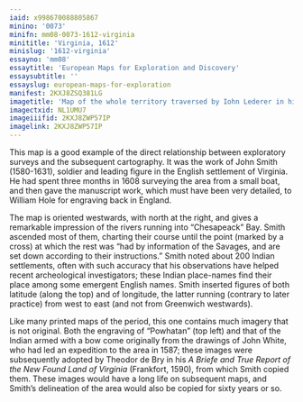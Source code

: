```yaml
---
iaid: x998670088805867
minino: '0073'
minifn: mm08-0073-1612-virginia
minititle: 'Virginia, 1612'
minislug: '1612-virginia'
essayno: 'mm08'
essaytitle: 'European Maps for Exploration and Discovery'
essaysubtitle: ''
essayslug: european-maps-for-exploration
manifest: 2KXJ8ZSQ381LG
imagetitle: 'Map of the whole territory traversed by Iohn Lederer in his three marches'
imagectxid: NL1UMU7
imageiiifid: 2KXJ8ZWP57IP
imagelink: 2KXJ8ZWP57IP
---
```

This map is a good example of the direct relationship between exploratory surveys and the subsequent cartography. It was the work of John Smith (1580-1631), soldier and leading figure in the English settlement of Virginia. He had spent three months in 1608 surveying the area from a small boat, and then gave the manuscript work, which must have been very detailed, to William Hole for engraving back in England. 

The map is oriented westwards, with north at the right, and gives a remarkable impression of the rivers running into “Chesapeack” Bay. Smith ascended most of them, charting their course until the point (marked by a cross) at which the rest was “had by information of the Savages, and are set down according to their instructions.” Smith noted about 200 Indian settlements, often with such accuracy that his observations have helped recent archeological investigators; these Indian place-names find their place among some emergent English names. Smith inserted figures of both latitude (along the top) and of longitude, the latter running (contrary to later practice) from west to east (and not from Greenwich westwards). 

Like many printed maps of the period, this one contains much imagery that is not original. Both the engraving of “Powhatan” (top left) and that of the Indian armed with a bow come originally from the drawings of John White, who had led an expedition to the area in 1587; these images were subsequently adopted by Theodor de Bry in his _A Briefe and True Report of the New Found Land of Virginia_ (Frankfort, 1590), from which Smith copied them. These images would have a long life on subsequent maps, and Smith’s delineation of the area would also be copied for sixty years or so. 





